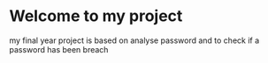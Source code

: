 # Welcome to my project

my final year project is based on analyse password and to check if a password has been breach
